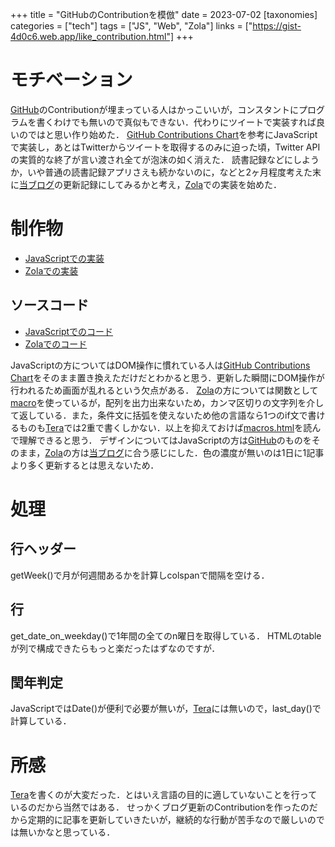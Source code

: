 +++
title = "GitHubのContributionを模倣"
date = 2023-07-02
[taxonomies]
categories = ["tech"]
tags = ["JS", "Web", "Zola"]
links = ["https://gist-4d0c6.web.app/like_contribution.html"]
+++

# モチベーション
[GitHub](https://github.com/)のContributionが埋まっている人はかっこいいが，コンスタントにプログラムを書くわけでも無いので真似もできない．代わりにツイートで実装すれば良いのではと思い作り始めた．
[GitHub Contributions Chart](https://adrianroselli.com/2018/02/github-contributions-chart.html)を参考にJavaScriptで実装し，あとはTwitterからツイートを取得するのみに迫った頃，Twitter APIの実質的な終了が言い渡され全てが泡沫の如く消えた．
読書記録などにしようか，いや普通の読書記録アプリさえも続かないのに，などと2ヶ月程度考えた末に[当ブログ](https://natsuka-sili.github.io)の更新記録にしてみるかと考え，[Zola](https://www.getzola.org)での実装を始めた．
# 制作物
- [JavaScriptでの実装](https://gist-4d0c6.web.app/like_contribution.html)
- [Zolaでの実装](../../about)
## ソースコード
- [JavaScriptでのコード](https://gist.github.com/natsuka-sili/5c6407c9173c67b2222fa837cd9ce735)
- [Zolaでのコード](https://github.com/natsuka-sili/natsuka-sili.github.io/blob/main/templates/macros.html)

JavaScriptの方についてはDOM操作に慣れている人は[GitHub Contributions Chart](https://adrianroselli.com/2018/02/github-contributions-chart.html)をそのまま置き換えただけだとわかると思う．更新した瞬間にDOM操作が行われるため画面が乱れるという欠点がある．
[Zola](https://www.getzola.org)の方については関数として[macro](https://tera.netlify.app/docs/#macros)を使っているが，配列を出力出来ないため，カンマ区切りの文字列を介して返している．また，条件文に括弧を使えないため他の言語なら1つのif文で書けるものも[Tera](https://tera.netlify.app/docs)では2重で書くしかない．以上を抑えておけば[macros.html](https://github.com/natsuka-sili/natsuka-sili.github.io/blob/main/templates/macros.html)を読んで理解できると思う．
デザインについてはJavaScriptの方は[GitHub](https://github.com/)のものをそのまま，[Zola](https://www.getzola.org)の方は[当ブログ](https://natsuka-sili.github.io)に合う感じにした．色の濃度が無いのは1日に1記事より多く更新するとは思えないため．
# 処理
## 行ヘッダー
getWeek()で月が何週間あるかを計算しcolspanで間隔を空ける．
## 行
get_date_on_weekday()で1年間の全てのn曜日を取得している．
HTMLのtableが列で構成できたらもっと楽だったはずなのですが．
## 閏年判定
JavaScriptではDate()が便利で必要が無いが，[Tera](https://tera.netlify.app/docs)には無いので，last_day()で計算している．

# 所感
[Tera](https://tera.netlify.app/docs)を書くのが大変だった．とはいえ言語の目的に適していないことを行っているのだから当然ではある．
せっかくブログ更新のContributionを作ったのだから定期的に記事を更新していきたいが，継続的な行動が苦手なので厳しいのでは無いかなと思っている．